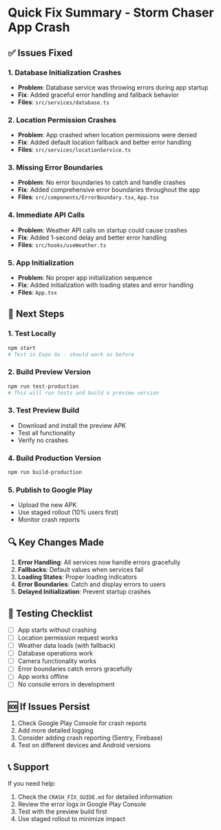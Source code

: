 # Quick Fix Summary - Storm Chaser App Crash

## ✅ Issues Fixed

### 1. **Database Initialization Crashes**
- **Problem**: Database service was throwing errors during app startup
- **Fix**: Added graceful error handling and fallback behavior
- **Files**: `src/services/database.ts`

### 2. **Location Permission Crashes**
- **Problem**: App crashed when location permissions were denied
- **Fix**: Added default location fallback and better error handling
- **Files**: `src/services/locationService.ts`

### 3. **Missing Error Boundaries**
- **Problem**: No error boundaries to catch and handle crashes
- **Fix**: Added comprehensive error boundaries throughout the app
- **Files**: `src/components/ErrorBoundary.tsx`, `App.tsx`

### 4. **Immediate API Calls**
- **Problem**: Weather API calls on startup could cause crashes
- **Fix**: Added 1-second delay and better error handling
- **Files**: `src/hooks/useWeather.ts`

### 5. **App Initialization**
- **Problem**: No proper app initialization sequence
- **Fix**: Added initialization with loading states and error handling
- **Files**: `App.tsx`

## 🚀 Next Steps

### 1. **Test Locally**
```bash
npm start
# Test in Expo Go - should work as before
```

### 2. **Build Preview Version**
```bash
npm run test-production
# This will run tests and build a preview version
```

### 3. **Test Preview Build**
- Download and install the preview APK
- Test all functionality
- Verify no crashes

### 4. **Build Production Version**
```bash
npm run build-production
```

### 5. **Publish to Google Play**
- Upload the new APK
- Use staged rollout (10% users first)
- Monitor crash reports

## 🔍 Key Changes Made

1. **Error Handling**: All services now handle errors gracefully
2. **Fallbacks**: Default values when services fail
3. **Loading States**: Proper loading indicators
4. **Error Boundaries**: Catch and display errors to users
5. **Delayed Initialization**: Prevent startup crashes

## 📱 Testing Checklist

- [ ] App starts without crashing
- [ ] Location permission request works
- [ ] Weather data loads (with fallback)
- [ ] Database operations work
- [ ] Camera functionality works
- [ ] Error boundaries catch errors gracefully
- [ ] App works offline
- [ ] No console errors in development

## 🆘 If Issues Persist

1. Check Google Play Console for crash reports
2. Add more detailed logging
3. Consider adding crash reporting (Sentry, Firebase)
4. Test on different devices and Android versions

## 📞 Support

If you need help:
1. Check the `CRASH_FIX_GUIDE.md` for detailed information
2. Review the error logs in Google Play Console
3. Test with the preview build first
4. Use staged rollout to minimize impact 